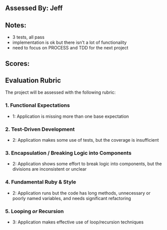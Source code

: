 ## Assessed By: Jeff

## Notes:

* 3 tests, all pass
* implementation is ok but there isn't a lot of functionality
* need to focus on PROCESS and TDD for the next project

## Scores:

## Evaluation Rubric

The project will be assessed with the following rubric:

### 1. Functional Expectations

* 1: Application is missing more than one base expectation

### 2. Test-Driven Development

* 2: Application makes some use of tests, but the coverage is insufficient

### 3. Encapsulation / Breaking Logic into Components

* 2: Application shows some effort to break logic into components, but the divisions are inconsistent or unclear

### 4. Fundamental Ruby & Style

* 2:  Application runs but the code has long methods, unnecessary or poorly named variables, and needs significant refactoring

### 5. Looping *or* Recursion

* 3: Application makes effective use of loop/recursion techniques
